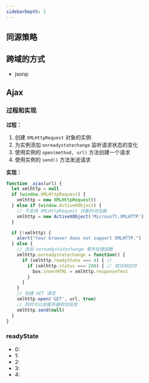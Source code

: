 ```yaml
---
sidebarDepth: 2
---
```


## 同源策略



## 跨域的方式

+ jsonp




## Ajax

### 过程和实现

**过程：**

1. 创建 `XMLHttpRequest` 对象的实例
2. 为实例添加 `onreadystatechange` 监听请求状态的变化
3. 使用实例的 `open(method, url)` 方法创建一个请求
4. 使用实例的 `send()` 方法发送请求

**实现：**

```js
function _ajax(url) {
  let xmlhttp = null
  if (window.XMLHttpRequest) {
    xmlhttp = new XMLHttpRequest()
  } else if (window.ActiveXObject) {
    // 不支持 XMLHttpRequest 对象的浏览器
    xmlhttp = new ActiveXObject('Microsoft.XMLHTTP')
  }

  if (!xmlhttp) {
    alert("Your browser does not support XMLHTTP.")
  } else {
    // 添加 onreadystatechange 事件处理函数
    xmlhttp.onreadystatechange = function() {
      if (xmlhttp.readyState === 4) { // 
        if (xmlhttp.status === 200) { // 成功响应时
          box.innerHTML = xmlhttp.responseText
        }
      }
    }
    // 创建 GET 请求
    xmlhttp.open('GET', url, true)
    // 同时可以给服务器附加信息
    xmlhttp.send(null)
  }
}
```


### readyState

+ 0: 
+ 1: 
+ 2: 
+ 3: 
+ 4: 


